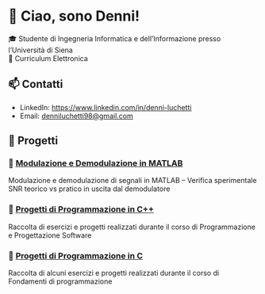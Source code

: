 # 👋 Ciao, sono Denni!

🎓 Studente di Ingegneria Informatica e dell’Informazione presso l’Università di Siena  
🔧 Curriculum Elettronica

## 📫 Contatti

- LinkedIn: https://www.linkedin.com/in/denni-luchetti 
- Email: denniluchetti98@gmail.com 

## 📂 Progetti

### 🔸 [Modulazione e Demodulazione in MATLAB](https://github.com/denni-ing/modulazione-segnali)
Modulazione e demodulazione di segnali in MATLAB – Verifica sperimentale SNR teorico vs pratico in uscita dal demodulatore

### 🔹 [Progetti di Programmazione in C++](https://github.com/denni-ing/progetti_PPS/tree/main)
Raccolta di esercizi e progetti realizzati durante il corso di Programmazione e Progettazione Software

### 🔸 [Progetti di Programmazione in C](https://github.com/denni-ing/Fondamenti_di_Programmazione)
Raccolta di alcuni esercizi e progetti realizzati durante il corso di Fondamenti di programmazione
